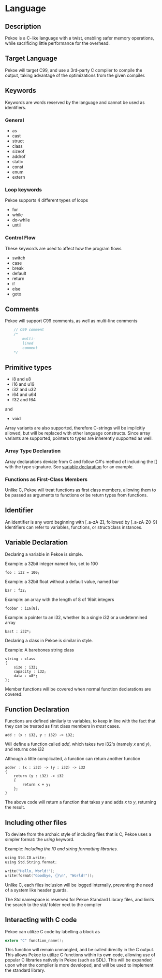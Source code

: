 # Language
## Description
Pekoe is a C-like language with a twist, enabling safer memory operations, while sacrificing little performance for the overhead.

## Target Language
Pekoe will target C99, and use a 3rd-party C compiler to compile the output, taking advantage of the optimizations from the given compiler.

## Keywords
Keywords are words reserved by the language and cannot be used as identifiers.

### General
* as
* cast
* struct
* class
* sizeof
* addrof
* static
* const
* enum
* extern

### Loop keywords
Pekoe supports 4 different types of loops
* for
* while
* do-while
* until

### Control Flow
These keywords are used to affect how the program flows
* switch
* case
* break
* default
* return
* if
* else
* goto

## Comments
Pekoe will support C99 comments, as well as multi-line comments
```c
    // C99 comment
    /* 
        multi-
        lined
        comment
    */
```

## Primitive types
* i8 and u8
* i16 and u16
* i32 and u32
* i64 and u64
* f32 and f64

and
* void


Array variants are also supported, therefore C-strings will be implicitly allowed, but will be replaced with other language constructs.
Since array variants are supported, pointers to types are inherently supported as well.

### Array Type Declaration
Array declarations deviate from C and follow C#'s method of including the [] with the type signature.
See [variable declaration](#VariableDeclaration) for an example.

### Functions as First-Class Members
Unlike C, Pekoe will treat functions as first class members, allowing them to be passed as arguments to functions or be return types from functions.

## Identifier
An identifier is any word beginning with [_a-zA-Z], followed by [_a-zA-Z0-9]
Identifiers can refer to variables, functions, or struct/class instances.

## <a name="VariableDeclaration"></a>Variable Declaration
Declaring a variable in Pekoe is simple.

Example: a 32bit integer named foo, set to 100
```
foo : i32 = 100;
```

Example: a 32bit float without a default value, named bar
```
bar : f32;
```
Example: an array with the length of 8 of 16bit integers
```
foobar : i16[8];
```
Example: a pointer to an i32, whether its a single i32 or a undetermined array
```
bast : i32*;
```

Declaring a class in Pekoe is similar in style.

Example: A barebones string class
```
string : class
{
    size : i32;
    capacity : i32;
    data : u8*;
};
```
Member functions will be covered when normal function declarations are covered.

## <a name="FunctionDeclaration"></a>Function Declaration
Functions are defined similarly to variables, to keep in line with the fact that they can be treated as first class members in *most* cases.
```
add : (x : i32, y : i32) -> i32;
```
Will define a function called *add*, which takes two i32's (namely *x* and *y*), and returns one i32

Although a little complicated, a function can return another function
```
adder : (x : i32) -> (y : i32) -> i32
{
    return (y : i32) -> i32
    {
        return x + y;
    };
}
```
The above code will return a function that takes *y* and adds *x* to *y*, returning the result.

## Including other files
To deviate from the archaic style of including files that is C, Pekoe uses a simpler format:
the *using* keyword.

Example: *Including the IO and string formatting libraries.*
```c
using Std.IO.write;
using Std.String.format;

write("Hello, World!");
write(format("Goodbye, {}\n", "World!"));
```

Unlike C, each files inclusion will be logged internally, preventing the need of a system like header guards.

The Std namespace is reserved for Pekoe Standard Library files, and limits the search to the std/ folder next to the compiler

## Interacting with C code
Pekoe can utilize C code by labelling a block as
```c
extern "C" function_name();
```
This function will remain unmangled, and be called directly in the C output.
This allows Pekoe to utilize C functions within its own code, allowing use of popular C libraries natively in Pekoe (such as SDL).
This will be expanded upon when the compiler is more developed, and will be used to implement the standard library.